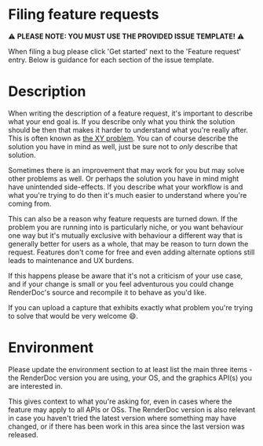 # Filing feature requests

:warning: **PLEASE NOTE: YOU MUST USE THE PROVIDED ISSUE TEMPLATE!** :warning:

When filing a bug please click 'Get started' next to the 'Feature request' entry. Below is guidance for each section of the issue template.

# Description

When writing the description of a feature request, it's important to describe what your end goal is. If you describe only what you think the solution should be then that makes it harder to understand what you're really after. This is often known as [the XY problem](http://xyproblem.info/). You can of course describe the solution you have in mind as well, just be sure not to _only_ describe that solution.

Sometimes there is an improvement that may work for you but may solve other problems as well. Or perhaps the solution you have in mind might have unintended side-effects. If you describe what your workflow is and what you're trying to do then it's much easier to understand where you're coming from.

This can also be a reason why feature requests are turned down. If the problem you are running into is particularly niche, or you want behaviour one way but it's mutually exclusive with behaviour a different way that is generally better for users as a whole, that may be reason to turn down the request. Features don't come for free and even adding alternate options still leads to maintenance and UX burdens.

If this happens please be aware that it's not a criticism of your use case, and if your change is small or you feel adventurous you could change RenderDoc's source and recompile it to behave as you'd like.

If you can upload a capture that exhibits exactly what problem you're trying to solve that would be very welcome :smile:.

# Environment

Please update the environment section to at least list the main three items - the RenderDoc version you are using, your OS, and the graphics API(s) you are interested in.

This gives context to what you're asking for, even in cases where the feature may apply to all APIs or OSs. The RenderDoc version is also relevant in case you haven't tried the latest version where something may have changed, or if there has been work in this area since the last version was released.
